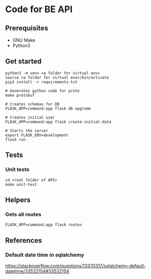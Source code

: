 # Code for BE API

## Prerequisites

* GNU Make
* Python3

## Get started
```
python3 -m venv <a folder for virtual env>
source <a folder for virtual env>/bin/activate
pip3 install -r requirements.txt

# Generates python code for proto
make protobuf

# Creates schemas for DB
FLASK_APP=command:app flask db upgrade

# Creates initial user
FLASK_APP=command:app flask create-initial-data

# Starts the server
export FLASK_ENV=development
flask run
```

## Tests
### Unit tests
```
cd <root folder of API>
make unit-test
```

## Helpers
### Gets all routes
```
FLASK_APP=command:app flask routes
```

## References

### Default date time in sqlalchemy
https://stackoverflow.com/questions/13370317/sqlalchemy-default-datetime/33532154#33532154
